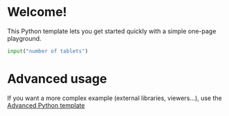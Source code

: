 # Welcome!

This Python template lets you get started quickly with a simple one-page playground.

```python runnable
input("number of tablets")

```

# Advanced usage

If you want a more complex example (external libraries, viewers...), use the [Advanced Python template](https://tech.io/select-repo/429)
